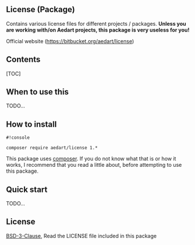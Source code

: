 ## License (Package) ##

Contains various license files for different projects / packages. __Unless you are working with/on Aedart projects, this package is very useless for you!__

Official website (https://bitbucket.org/aedart/license)

## Contents ##

[TOC]

## When to use this ##

TODO...

## How to install ##

```
#!console

composer require aedart/license 1.*
```

This package uses [composer](https://getcomposer.org/). If you do not know what that is or how it works, I recommend that you read a little about, before attempting to use this package.

## Quick start ##

TODO...

## License ##

[BSD-3-Clause](http://spdx.org/licenses/BSD-3-Clause), Read the LICENSE file included in this package
